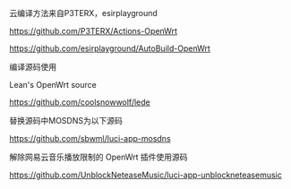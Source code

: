 云编译方法来自P3TERX，esirplayground

https://github.com/P3TERX/Actions-OpenWrt

https://github.com/esirplayground/AutoBuild-OpenWrt

编译源码使用

Lean's OpenWrt source

https://github.com/coolsnowwolf/lede

替换源码中MOSDNS为以下源码

https://github.com/sbwml/luci-app-mosdns

解除网易云音乐播放限制的 OpenWrt 插件使用源码

https://github.com/UnblockNeteaseMusic/luci-app-unblockneteasemusic
